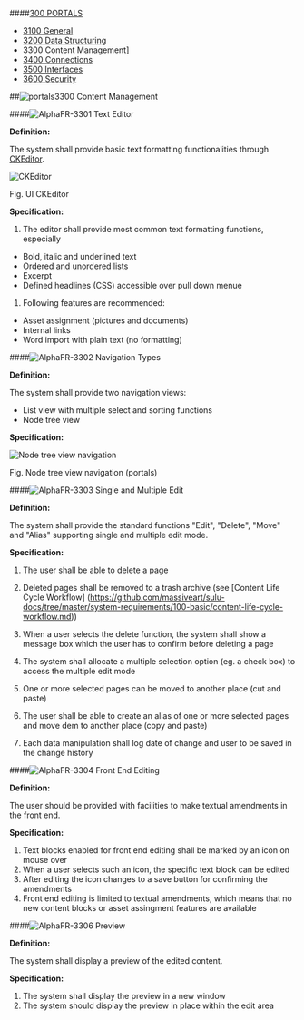 ####[300 PORTALS](https://github.com/massiveart/sulu-docs/tree/master/system-requirements/300-portals "300 PORTALS")

* [3100 General](https://github.com/massiveart/sulu-docs/tree/master/system-requirements/300-portals/3100_general.md "3100 General")
* [3200 Data Structuring](https://github.com/massiveart/sulu-docs/tree/master/system-requirements/300-portals/3200_data-structuring.md "3200 Data Structuring")
* 3300 Content Management]
* [3400 Connections](https://github.com/massiveart/sulu-docs/tree/master/system-requirements/300-portals/3400_connections.md "3400 Connections")
* [3500 Interfaces](https://github.com/massiveart/sulu-docs/tree/master/system-requirements/300-portals/3500_interfaces.md "3500 Interfaces")
* [3600 Security](https://github.com/massiveart/sulu-docs/tree/master/system-requirements/300-portals/3600_security.md "3600 Security")

##![portals](https://raw.github.com/massiveart/sulu-docs/master/system-requirements/images/portals.png)3300 Content Management

####![Alpha](https://raw.github.com/massiveart/sulu-docs/master/system-requirements/images/alpha.png)FR-3301 Text Editor

**Definition:**

The system shall provide basic text formatting functionalities through [CKEditor](http://ckeditor.com).

![CKEditor](https://raw.github.com/massiveart/sulu-docs/master/system-requirements/images/ckeditor.png)

Fig. UI CKEditor

**Specification:**

1. The editor shall provide most common text formatting functions, especially 
 * Bold, italic and underlined text
 * Ordered and unordered lists
 * Excerpt
 * Defined headlines (CSS) accessible over pull down menue
1. Following features are recommended:
 * Asset assignment (pictures and documents)
 * Internal links
 * Word import with plain text (no formatting)

####![Alpha](https://raw.github.com/massiveart/sulu-docs/master/system-requirements/images/alpha.png)FR-3302 Navigation Types

**Definition:**

The system shall provide two navigation views:
* List view with multiple select and sorting functions
* Node tree view 

**Specification:**

![Node tree view navigation](https://raw.github.com/massiveart/sulu-docs/master/system-requirements/images/navigation_node-treeview.png)

Fig. Node tree view navigation (portals)

####![Alpha](https://raw.github.com/massiveart/sulu-docs/master/system-requirements/images/alpha.png)FR-3303 Single and Multiple Edit

**Definition:**

The system shall provide the standard functions "Edit", "Delete", "Move" and "Alias" supporting single and multiple edit mode.

**Specification:**

1. The user shall be able to delete a page

1. Deleted pages shall be removed to a trash archive (see [Content Life Cycle Workflow] (https://github.com/massiveart/sulu-docs/tree/master/system-requirements/100-basic/content-life-cycle-workflow.md))

1. When a user selects the delete function, the system shall show a message box which the user has to confirm before deleting a page

1. The system shall allocate a multiple selection option (eg. a check box) to access the multiple edit mode

1. One or more selected pages can be moved to another place (cut and paste)

1. The user shall be able to create an alias of one or more selected pages and move dem to another place (copy and paste) 

1. Each data manipulation shall log date of change and user to be saved in the change history

####![Alpha](https://raw.github.com/massiveart/sulu-docs/master/system-requirements/images/alpha.png)FR-3304 Front End Editing

**Definition:**

The user should be provided with facilities to make textual amendments in the front end.

**Specification:**

1. Text blocks enabled for front end editing shall be marked by an icon on mouse over
1. When a user selects such an icon, the specific text block can be edited
1. After editing the icon changes to a save button for confirming the amendments
1. Front end editing is limited to textual amendments, which means that no new content blocks or asset assingment features are available

####![Alpha](https://raw.github.com/massiveart/sulu-docs/master/system-requirements/images/alpha.png)FR-3306 Preview

**Definition:**

The system shall display a preview of the edited content.

**Specification:**

1. The system shall display the preview in a new window
1. The system should display the preview in place within the edit area
